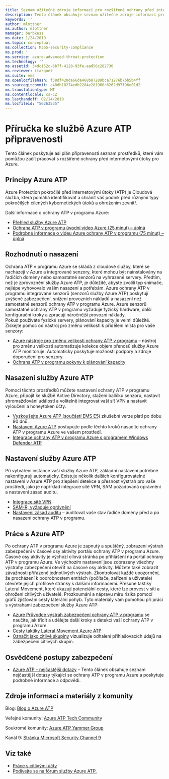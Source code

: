 ```yaml
---
title: Seznam užitečné zdroje informací pro rozšířené ochrany před internetovými útoky pro Azure | Dokumentace Microsoftu
description: Tento článek obsahuje seznam užitečné zdroje informací pro služby Azure ATP
keywords: ''
author: mlottner
ms.author: mlottner
manager: barbkess
ms.date: 1/24/2019
ms.topic: conceptual
ms.collection: M365-security-compliance
ms.prod: ''
ms.service: azure-advanced-threat-protection
ms.technology: ''
ms.assetid: 34dc152c-6b7f-4128-93fe-aad56c282730
ms.reviewer: itargoet
ms.suite: ems
ms.openlocfilehash: f38df420da66da468b87289bca71276b7bb5b4ff
ms.sourcegitcommit: c48db18274edb2284e281960c6262d97f96e01d2
ms.translationtype: MT
ms.contentlocale: cs-CZ
ms.lasthandoff: 02/14/2019
ms.locfileid: "56263535"
---
```

# <a name="azure-atp-readiness-guide"></a>Příručka ke službě Azure ATP připravenosti

Tento článek poskytuje asi plán připravenosti seznam prostředků, které vám pomůžou začít pracovat s rozšířené ochrany před internetovými útoky pro Azure. 

## <a name="understanding-azure-atp"></a>Principy Azure ATP

Azure Protection pokročilé před internetovými útoky (ATP) je Cloudová služba, která pomáhá identifikovat a chránit váš podnik před různými typy pokročilých cílených kybernetických útoků a ohrožením zevnitř.
 
Další informace o ochrany ATP v programu Azure: 
- [Přehled služby Azure ATP](what-is-atp.md)
- [Ochrana ATP v programu úvodní video Azure (25 minut) – úplná](https://www.youtube.com/watch?v=EGY2m8yU_KE)
- [Podrobné informace o videu Azure ochrany ATP v programu (75 minut) – úplná](https://www.youtube.com/watch?v=QXZIfH0wP3Q)

## <a name="deployment-decisions"></a>Rozhodnutí o nasazení

Ochrana ATP v programu Azure se skládá z cloudové služby, které se nacházejí v Azure a integrované senzory, které mohou být nainstalovány na řadičích domény nebo samostatné senzorů na vyhrazené servery. Předtím, než je zprovoznění služby Azure ATP, je důležité, abyste zvolili typ snímače, nejlépe vyhovovalo vašim nasazení a potřebám. Azure ochrany ATP v programu integrované senzorů (senzorů služby Azure ATP) poskytují zvýšené zabezpečení, snížení provozních nákladů a nasazení než samostatné senzorů ochrany ATP v programu Azure. Azure senzorů samostatné ochrany ATP v programu vyžaduje fyzický hardware, další konfigurační kroky a zpracují náročnější provozní náklady. <br>Pokud používáte fyzické servery, plánování kapacity je velmi důležité. Získejte pomoc od nástroj pro změnu velikosti k přidělení místa pro vaše senzory: 
- [Azure nástroje pro změnu velikosti ochrany ATP v programu](http://aka.ms/aatpsizingtool) – nástroj pro změnu velikosti automatizuje kolekce objem přenosů služby Azure ATP monitoruje. Automaticky poskytuje možnosti podpory a zdroje doporučení pro senzory. 
- [Ochrana ATP v programu pokyny k plánování kapacity](atp-capacity-planning.md)

## <a name="deploy-azure-atp"></a>Nasazení služby Azure ATP

Pomocí těchto prostředků můžete nastavení ochrany ATP v programu Azure, připojit ke službě Active Directory, stažení balíčku senzoru, nastavit shromažďování událostí a volitelně integrovat vaši síť VPN a nastavit vyloučení a honeytoken účty. 
- [Vyzkoušejte Azure ATP (součástí EMS E5)](http://aka.ms/aatptrial) zkušební verze platí po dobu 90 dnů.
- [Nastavení Azure ATP](install-atp-step1.md) postupujte podle těchto kroků nasadíte ochrany ATP v programu Azure ve vašem prostředí.
- [Integrace ochrany ATP v programu Azure s programem Windows Defender ATP](integrate-wd-atp.md)

## <a name="azure-atp-settings"></a>Nastavení služby Azure ATP

Při vytváření instance vaší služby Azure ATP, základní nastavení potřebné nakonfigurují automaticky. Existuje několik dalších konfigurovatelné nastavení v Azure ATP pro zlepšení detekce a přesnost výstrah pro vaše prostředí, jako je například integrace sítě VPN, SAM požadovaná oprávnění a nastavení zásad auditu. 

- [Integrace sítě VPN](install-atp-step6-vpn.md)
- [SAM-R, vyžaduje oprávnění](install-atp-step8-samr.md)
- [Nastavení zásad auditu](atp-advanced-audit-policy.md) – auditovat vaše stav řadiče domény před a po nasazení ochrany ATP v programu. 

## <a name="work-with-azure-atp"></a>Práce s Azure ATP

Po ochrany ATP v programu Azure je zapnutý a spuštěný, zobrazení výstrah zabezpečení v časové osy aktivity portálu ochrany ATP v programu Azure. Časové osy aktivity je výchozí cílová stránka po přihlášení na portál ochrany ATP v programu Azure. Ve výchozím nastavení jsou zobrazeny všechny výstrahy zabezpečení otevřít na časové osy aktivity. Můžete také zobrazit závažnosti přiřazené jednotlivých výstrah. Zkontrolovat každé upozornění, že procházení k podrobnostem entitách (počítače, zařízení a uživatele) otevřete jejich profilové stránky s dalšími informacemi. Přesune taktiky Lateral Movement, které ukazují potenciální cesty, které lze provést v síti a ohrožení citlivých uživatelé. Prozkoumání a nápravu míru rizika pomocí grafů zjišťování cesty laterální pohyb. Tyto materiály vám pomohou při práci s výstrahami zabezpečení služby Azure ATP: 

- [Azure Průvodce výstrah zabezpečení ochrany ATP v programu](suspicious-activity-guide.md) se naučíte, jak třídit a udělejte další kroky s detekcí vaší ochrany ATP v programu Azure.
- [Cesty taktiky Lateral Movement Azure ATP](use-case-lateral-movement-path.md)
- [Označit jako citlivé skupiny](sensitive-accounts.md) vizualizuje odhalení přihlašovacích údajů na zabezpečení citlivých skupin.

## <a name="security-best-practices"></a>Osvědčené postupy zabezpečení

- [Azure ATP – nejčastější dotazy](atp-technical-faq.md) – Tento článek obsahuje seznam nejčastější dotazy týkající se ochrany ATP v programu Azure a poskytuje podrobné informace a odpovědi. 

## <a name="community-resources"></a>Zdroje informací a materiály z komunity

Blog: [Blog o Azure ATP](https://aka.ms/aatpblog)

Veřejné komunity: [Azure ATP Tech Community](https://aka.ms/AatpCom)

Soukromé komunity: [Azure ATP Yammer Group](https://www.yammer.com/azureadvisors/#/threads/inGroup?type=in_group&feedId=9386893&view=all)

Kanál 9: [Stránka Microsoft Security Channel 9](https://channel9.msdn.com/Shows/Microsoft-Security/)



## <a name="see-also"></a>Viz také

- [Práce s citlivými účty](sensitive-accounts.md)
- [Podívejte se na fórum služby Azure ATP.](https://aka.ms/azureatpcommunity)
